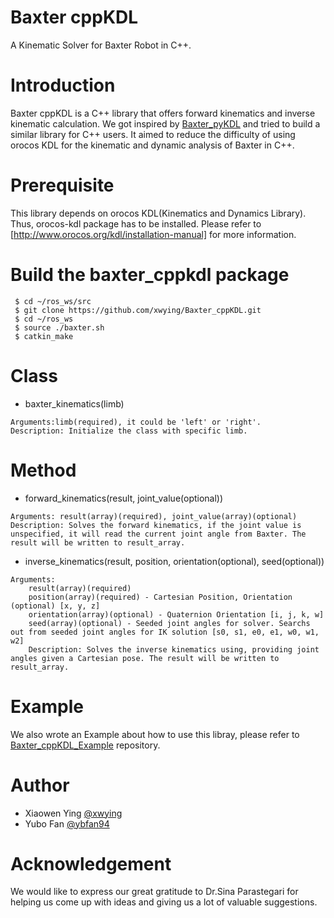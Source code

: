 # Baxter cppKDL
A Kinematic Solver for Baxter Robot in C++.

# Introduction
Baxter cppKDL is a C++ library that offers forward kinematics and inverse kinematic calculation. We got inspired by [Baxter_pyKDL](http://sdk.rethinkrobotics.com/wiki/Baxter_PyKDL) and tried to build a similar library for C++ users. It aimed to reduce the difficulty of using orocos KDL for the kinematic and dynamic analysis of Baxter in C++.

# Prerequisite
This library depends on orocos KDL(Kinematics and Dynamics Library). Thus, orocos-kdl package has to be installed. Please refer to [http://www.orocos.org/kdl/installation-manual] for more information.

# Build the baxter_cppkdl package
```
 $ cd ~/ros_ws/src
 $ git clone https://github.com/xwying/Baxter_cppKDL.git
 $ cd ~/ros_ws
 $ source ./baxter.sh
 $ catkin_make
```

# Class
+ baxter_kinematics(limb)
```
Arguments:limb(required), it could be 'left' or 'right'.
Description: Initialize the class with specific limb.
```
# Method
+ forward_kinematics(result, joint_value(optional))
```
Arguments: result(array)(required), joint_value(array)(optional)
Description: Solves the forward kinematics, if the joint value is unspecified, it will read the current joint angle from Baxter. The result will be written to result_array.
``` 
+ inverse_kinematics(result, position, orientation(optional), seed(optional))
```
Arguments:
    result(array)(required)
    position(array)(required) - Cartesian Position, Orientation (optional) [x, y, z]
    orientation(array)(optional) - Quaternion Orientation [i, j, k, w]
    seed(array)(optional) - Seeded joint angles for solver. Searchs out from seeded joint angles for IK solution [s0, s1, e0, e1, w0, w1, w2] 
    Description: Solves the inverse kinematics using, providing joint angles given a Cartesian pose. The result will be written to result_array.
```

# Example
We also wrote an Example about how to use this libray, please refer to [Baxter_cppKDL_Example](https://github.com/xwying/Baxter_cppKDL_Example) repository.

# Author
+ Xiaowen Ying [@xwying](https://github.com/xwying)
+ Yubo Fan [@ybfan94](https://github.com/ybfan94)

# Acknowledgement
We would like to express our great gratitude to Dr.Sina Parastegari for helping us come up with ideas and giving us a lot of valuable suggestions.

